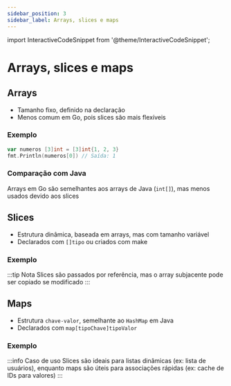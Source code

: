```yaml
---
sidebar_position: 3
sidebar_label: Arrays, slices e maps
---
```


import InteractiveCodeSnippet from '@theme/InteractiveCodeSnippet';

# Arrays, slices e maps

## Arrays

- Tamanho fixo, definido na declaração
- Menos comum em Go, pois slices são mais flexíveis

### Exemplo

```go
var numeros [3]int = [3]int{1, 2, 3}
fmt.Println(numeros[0]) // Saída: 1
```

### Comparação com Java

Arrays em Go são semelhantes aos arrays de Java (`int[]`), mas menos usados devido aos slices

## Slices

- Estrutura dinâmica, baseada em arrays, mas com tamanho variável
- Declarados com `[]tipo` ou criados com make

### Exemplo

<InteractiveCodeSnippet 
    src="code/mod2/slices.go" 
    allowExecute={true} 
    allowEdit={false} />

:::tip Nota
Slices são passados por referência, mas o array subjacente pode ser copiado se modificado
:::

## Maps

- Estrutura `chave-valor`, semelhante ao `HashMap` em Java
- Declarados com `map[tipoChave]tipoValor`

### Exemplo

<InteractiveCodeSnippet 
    src="code/mod2/maps.go" 
    allowExecute={true} 
    allowEdit={false} />

:::info Caso de uso
Slices são ideais para listas dinâmicas (ex: lista de usuários), enquanto maps são úteis para associações rápidas (ex: cache de IDs para valores)
:::
